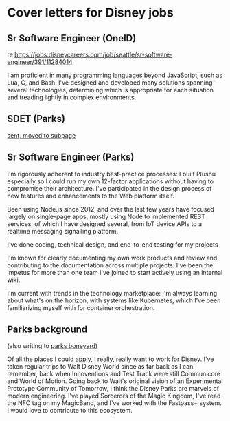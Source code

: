 # Cover letters for Disney jobs

## Sr Software Engineer (OneID)

re https://jobs.disneycareers.com/job/seattle/sr-software-engineer/391/11284014

I am proficient in many programming languages beyond JavaScript, such as Lua, C, and Bash. I've designed and developed many solutions spanning several technologies, determining which is appropriate for each situation and treading lightly in complex environments.

## SDET (Parks)

[sent, moved to subpage](dp9c5-2jdry-js9f2-68f9a-tfz0z)

## Sr Software Engineer (Parks)

I'm rigorously adherent to industry best-practice processes: I built Plushu especially so I could run my own 12-factor applications without having to compromise their architecture. I've participated in the design process of new features and enhancements to the Web platform itself.

Been using Node.js since 2012, and over the last few years have focused largely on single-page apps, mostly using Node to implemented REST services, of which I have designed several, from IoT device APIs to a realtime messaging signalling platform.

I've done coding, technical design, and end-to-end testing for my projects

I'm known for clearly documenting my own work products and review and contributing to the documentation across multiple projects: I've been the impetus for more than one team I've joined to start actively using an internal wiki.

I'm current with trends in the technology marketplace: I'm always learning about what's on the horizon, with systems like Kubernetes, which I've been familiarizing myself with for container orchestration.

## Parks background

(also writing to [parks boneyard](a7wpm-ndftr-gp866-9zwts-9nmxc))

Of all the places I could apply, I really, really want to work for Disney. I've taken regular trips to Walt Disney World since as far back as I can remember, back when Innoventions and Test Track were still Communicore and World of Motion. Going back to Walt's original vision of an Experimental Prototype Community of Tomorrow, I think the Disney Parks are marvels of modern engineering. I've played Sorcerors of the Magic Kingdom, I've read the NFC tag on my MagicBand, and I've worked with the Fastpass+ system. I would love to contribute to this ecosystem.

